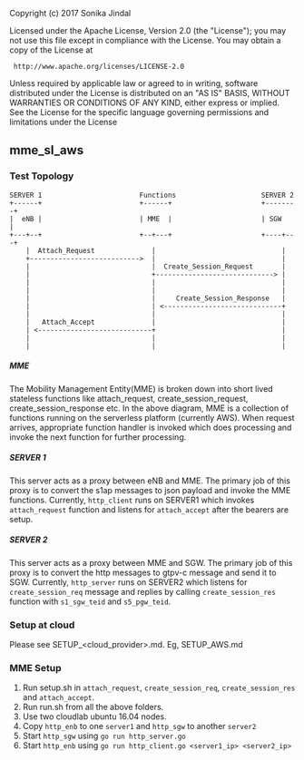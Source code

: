 Copyright (c) 2017 Sonika Jindal
  
Licensed under the Apache License, Version 2.0 (the "License");
you may not use this file except in compliance with the License.
You may obtain a copy of the License at

     http://www.apache.org/licenses/LICENSE-2.0

Unless required by applicable law or agreed to in writing, software
distributed under the License is distributed on an "AS IS" BASIS,
WITHOUT WARRANTIES OR CONDITIONS OF ANY KIND, either express or implied.
See the License for the specific language governing permissions and
limitations under the License

## mme_sl_aws

### Test Topology

```
SERVER 1                        Functions                     SERVER 2
+------+                        +------+                      +--------+
|  eNB |                        | MME  |                      | SGW    |
+---+--+                        +--+---+                      +----+---+
    |  Attach_Request              |                               |
    +--------------------------->  |                               |
    |                              |  Create_Session_Request       |
    |                              +-----------------------------> |
    |                              |                               |
    |                              |                               |
    |                              |     Create_Session_Response   |
    |                              | <-----------------------------+
    |                              |                               |
    |   Attach_Accept              |                               |
    | <----------------------------+                               |
    |                              |                               |
    |                              |                               |
```
##### MME

The Mobility Management Entity(MME) is broken down into short lived stateless functions like attach_request, create_session_request, create_session_response etc. In the above diagram, MME is a collection of functions running on the serverless platform (currently AWS). When request arrives, appropriate function handler is invoked which does processing and invoke the next function for further processing.

##### SERVER 1

This server acts as a proxy between eNB and MME. The primary job of this proxy is to convert the s1ap messages to json payload and invoke the MME functions. Currently, `http_client` runs on SERVER1 which invokes `attach_request` function and listens for `attach_accept` after the bearers are setup.

##### SERVER 2

This server acts as a proxy between MME and SGW. The primary job of this proxy is to convert the http messages to gtpv-c message and send it to SGW. Currently, `http_server` runs on SERVER2 which listens for `create_session_req` message and replies by calling `create_session_res` function with `s1_sgw_teid` and `s5_pgw_teid`.

### Setup at cloud

Please see SETUP_<cloud_provider>.md. Eg, SETUP_AWS.md

### MME Setup

1. Run setup.sh in `attach_request`, `create_session_req`, `create_session_res` and `attach_accept`.
2. Run run.sh from all the above folders.
3. Use two cloudlab ubuntu 16.04 nodes.
4. Copy `http_enb` to one `server1` and `http_sgw` to another `server2`
5. Start `http_sgw` using `go run http_server.go`
6. Start `http_enb` using `go run http_client.go <server1_ip> <server2_ip>`
